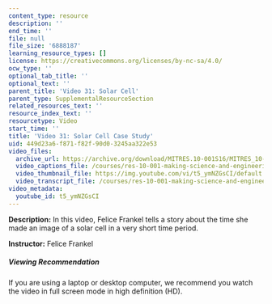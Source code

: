 ```yaml
---
content_type: resource
description: ''
end_time: ''
file: null
file_size: '6888187'
learning_resource_types: []
license: https://creativecommons.org/licenses/by-nc-sa/4.0/
ocw_type: ''
optional_tab_title: ''
optional_text: ''
parent_title: 'Video 31: Solar Cell'
parent_type: SupplementalResourceSection
related_resources_text: ''
resource_index_text: ''
resourcetype: Video
start_time: ''
title: 'Video 31: Solar Cell Case Study'
uid: 449d23a6-f871-f82f-90d0-3245aa322e53
video_files:
  archive_url: https://archive.org/download/MITRES.10-001S16/MITRES_10-001S16_Track36_300k.mp4
  video_captions_file: /courses/res-10-001-making-science-and-engineering-pictures-a-practical-guide-to-presenting-your-work-spring-2016/da3507395da0573e838946c6937000a6_t5_ymNZGsCI.vtt
  video_thumbnail_file: https://img.youtube.com/vi/t5_ymNZGsCI/default.jpg
  video_transcript_file: /courses/res-10-001-making-science-and-engineering-pictures-a-practical-guide-to-presenting-your-work-spring-2016/c88bb54cfd38da9d8dc2af98d14d8887_t5_ymNZGsCI.pdf
video_metadata:
  youtube_id: t5_ymNZGsCI
---
```


**Description:** In this video, Felice Frankel tells a story about the time she made an image of a solar cell in a very short time period.

**Instructor:** Felice Frankel

##### Viewing Recommendation

If you are using a laptop or desktop computer, we recommend you watch the video in full screen mode in high definition (HD).

